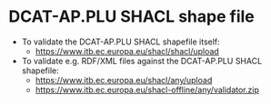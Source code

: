 # DCAT-AP.PLU SHACL shape file

* To validate the DCAT-AP.PLU SHACL shapefile itself:
    * https://www.itb.ec.europa.eu/shacl/shacl/upload
* To validate e.g. RDF/XML files against the DCAT-AP.PLU SHACL shapefile:
    * https://www.itb.ec.europa.eu/shacl/any/upload
    * https://www.itb.ec.europa.eu/shacl-offline/any/validator.zip